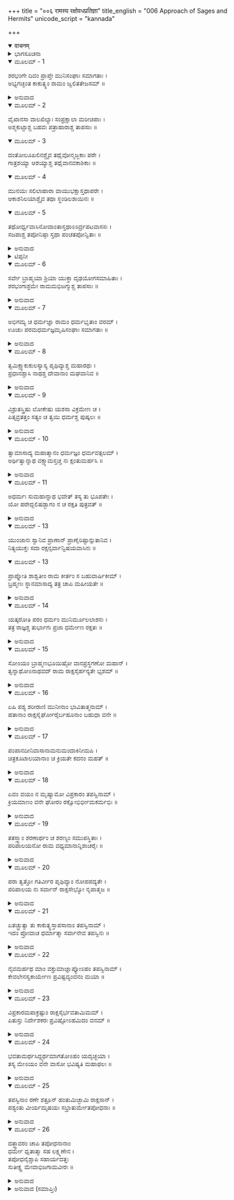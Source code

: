 +++
title = "००६ रामस्य रक्षोवधप्रतिज्ञा"
title_english = "006 Approach of Sages and Hermits"
unicode_script = "kannada"

+++
<details open><summary>वाचनम्</summary>

<div class="audioEmbed"  caption="श्रीराम-हरिसीताराममूर्ति-घनपाठिभ्यां वचनम्" src="https://archive.org/download/Ramayana-recitation-Sriram-harisItArAmamUrti-Ghanapaati-v2/Kanda_3/Kanda_3_ARK-006-Ramasya_Rakshovadha_Prathignaa.mp3"></div>
</details>



<details><summary>ಭಾಗಸೂಚನಾ</summary>

ವನವಾಸಿಗಳಾದ ಮುನಿಗಳು ರಾಕ್ಷಸರ ಉಪಟಳದಿಂದ ಸಂರಕ್ಷಿಸುವಂತೆ ಶ್ರೀರಾಮನನ್ನು ಪ್ರಾರ್ಥಿಸಿದುದು, ಶ್ರೀರಾಮನ ಆಶ್ವಾಸನೆ
</details>

<details open><summary>ಮೂಲಮ್ - 1</summary>

ಶರಭಂಗೇ ದಿವಂ ಪ್ರಾಪ್ತೇ ಮುನಿಸಂಘಾಃ ಸಮಾಗತಾಃ ।  
ಅಭ್ಯಗಚ್ಛಂತ ಕಾಕುತ್ಸ್ಥಂ ರಾಮಂ ಜ್ವಲಿತತೇಜಸಮ್ ॥
</details>

<details><summary>ಅನುವಾದ</summary>

ಶರಭಂಗ ಮುನಿಗಳು ಬ್ರಹ್ಮಲೋಕಕ್ಕೆ ಹೊರಟುಹೋದ ಮೇಲೆ ಪ್ರಜ್ವಲಿತ ತೇಜವುಳ್ಳ ಕಕುತ್ಸ್ಥವಂಶೀ ಶ್ರೀರಾಮಚಂದ್ರನ ಬಳಿಗೆ ಅನೇಕ ಮುನಿಗಳ ಸಮುದಾಯ ಆಗಮಿಸಿತು.॥1॥
</details>

<details open><summary>ಮೂಲಮ್ - 2</summary>

ವೈಖಾನಸಾ ವಾಲಖಿಲ್ಯಾಃ ಸಂಪ್ರಕ್ಷಾಲಾ ಮರೀಚಿಪಾಃ ।  
ಅಶ್ಮಕುಟ್ಟಾಶ್ಚ ಬಹವಃ ಪತ್ರಾಹಾರಾಶ್ಚ ತಾಪಸಾಃ ॥
</details>

<details open><summary>ಮೂಲಮ್ - 3</summary>

ದಂತೋಲೂಖಲಿನಶ್ಚೈವ ತಥೈವೋನ್ಮಜ್ಜಕಾಃ ಪರೇ ।  
ಗಾತ್ರಶಯ್ಯಾ ಆಶಯ್ಯಾಶ್ಚ ತಥೈವಾನವಕಾಶಿಕಾಃ ॥
</details>

<details open><summary>ಮೂಲಮ್ - 4</summary>

ಮುನಯಃ ಸಲಿಲಾಹಾರಾ ವಾಯುಭಕ್ಷಾಸ್ತಥಾಪರೇ ।  
ಆಕಾಶನಿಲಯಾಶ್ಚೈವ ತಥಾ ಸ್ಥಂಡಿಲಶಾಯಿನಃ ॥
</details>

<details open><summary>ಮೂಲಮ್ - 5</summary>

ತಥೋರ್ಧ್ವವಾಸಿನೋದಾಂತಾಸ್ತಥಾಽಽರ್ದ್ರಪಟವಾಸಸಃ ।  
ಸಜಪಾಶ್ಚ ತಪೋನಿಷ್ಠಾ ಸ್ತಥಾ ಪಂಚತಪೋನ್ವಿತಾಃ ॥
</details>

<details><summary>ಅನುವಾದ</summary>

ಅವರಲ್ಲಿ ವೈಖಾನಸ1, ವಾಲಖಿಲ್ಯ2, ಸಂಪ್ರಕ್ಷಾಲ3, ಮರೀಚಿಪ4, ಅನೇಕ ಸಂಖ್ಯೆಯ ಅಶ್ಮಕುಟ್ಟ5, ಪತ್ರಾಹಾರ6, ದಂತೋಲೂಖಲೀ7, ಉನ್ಮಜ್ಜಕ8, ಗಾತ್ರಶಯ್ಯ9, ಅಶಯ್ಯ10, ಅನವಕಾಶಿಕ11, ಸಲಿಲಾಹಾರ12, ವಾಯುಭಕ್ಷ13, ಆಕಾಶ ನಿಲಯ14, ಸ್ಥಂಡಿಲಶಾಯೀ15, ಊರ್ಧ್ವವಾಸೀ16, ದಾಂತ17, ಆರ್ದ್ರಪಟವಾಸ18, ಸಜಪ19, ತಪೋನಿಷ್ಠ20, ಮತ್ತು ಪಂಚಾಗ್ನಿ ಸೇವಿ21. ಈ ಎಲ್ಲಾ ಶ್ರೇಣಿಯ ತಪಸ್ವೀ ಮುನಿಗಳಿದ್ದರು.॥2-5॥
</details>

<details><summary>ಟಿಪ್ಪನೀ</summary>

ಟಿಪ್ಪಣಿ 1. ಬ್ರಹ್ಮದೇವರ ಉಗುರಿನಿಂದ ಉತ್ಪನ್ನವಾದ ಋಷಿಗಳ ಒಂದು ಸಮುದಾಯ, 2.ಬ್ರಹ್ಮದೇವರ ರೋಮದಿಂದ ಪ್ರಕಟರಾದವರು, 3. ಸರ್ವದಾ ಶರೀರವನ್ನು ಪ್ರಾಕ್ಷಾಲನೆ ಮಾಡುತ್ತಿದ್ದವರು, 4.ಸೂರ್ಯಚಂದ್ರರ ಕಿರಣಗಳನ್ನು ಪಾನ ಮಾಡುವವರು, 5. ಕಲ್ಲಿನಿಂದ ಕುಟ್ಟಿದ ಆಹಾರವನ್ನು ಮಾತ್ರ ಸೇವಿಸುವವರು, 6.ತರಗೆಲೆಗಳನ್ನು ತಿಂದು ತಪಸ್ಸು ಮಾಡುವವರು, 7. ಹಲ್ಲುಗಳನ್ನೇ ಕುಟ್ಟುವ ಪತ್ರೆಯನ್ನಾಗಿಸಿಕೊಂಡವರು, 8. ಕುತ್ತಿಗೆಯವರೆಗೆ ನೀರಿನಲ್ಲಿ ನಿಂತು ತಪಸ್ಸು ಮಾಡುವವರು, 9.ಕುಳಿತುಕೊಂಡೆ ನಿದ್ರೆಮಾಡುತ್ತಿದ್ದವರು, 10. ಎಂದೂ ನಿದ್ದೆಯೇ ಮಾಡದವರು, 11.ನಿರಂತರ ಸತ್ಕರ್ಮದಲ್ಲಿ ತೊಡಗಿದ್ದ ಕಾರಣ ಎಂದೂ ಸಮಯವೇ ಸಿಗದವರು, 12. ನೀರನ್ನು ಮಾತ್ರ ಕುಡಿದು ಇರುವವರು, 13.ಗಾಳಿಯನ್ನು ಮಾತ್ರ ಕುಡಿದು ಜೀವಿಸಿರುವವರು, 14. ಬಯಲಿನಲ್ಲೇ ಇರುವವರು ಅಥವಾ ಮರದ ಮೇಲೆಯೇ ಇರುವವರು, 15.ಸ್ಥಂಡಿಲ ಶಾಯಿಗಳು, 16. ಪರ್ವತ ಶಿಖರ ಮೊದಲಾದ ಎತ್ತರ ಸ್ಥಾನದಲ್ಲಿ ವಾಸಿಸುವವರು, 17. ಮನ - ಇಂದ್ರಿಯಗಳನ್ನು ವಶಪಡಿಸಿಕೊಂಡಿರುವವರು, 18. ಸದಾಕಾಲ ಒದ್ದೆ ಬಟ್ಟೆಯೇ ಉಡುವವರು, 19. ನಿರಂತರ ಜಪಮಾಡುವವರು, 20. ತಪಸ್ಸು ಅಥವಾ ಪರಮಾತ್ಮ ತತ್ವ ವಿಚಾರದಲ್ಲೇ ಇರುವವರು, 21. ಬೇಸಿಗೆಯಲ್ಲಿ ಮೇಲಿನಿಂದ ಸೂರ್ಯನ, ನಾಲ್ಕು ಕಡೆಗಳಿಂದ ಅಗ್ನಿಯ ತಾಪವನ್ನು ಸಹಿಸುವವರು.
</details>

<details open><summary>ಮೂಲಮ್ - 6</summary>

ಸರ್ವೇ ಬ್ರಾಹ್ಮಯಾ ಶ್ರಿಯಾ ಯುಕ್ತಾ ದೃಢಯೋಗಸಮಾಹಿತಾಃ ।  
ಶರಭಂಗಾಶ್ರಮೇ ರಾಮಮಭಿಜಗ್ಮುಶ್ಚ ತಾಪಸಾಃ ॥
</details>

<details><summary>ಅನುವಾದ</summary>

ಬ್ರಹ್ಮತೇಜದಿಂದ ಸಂಪನ್ನರಾದ ಆ ಎಲ್ಲ ತಪಸ್ವಿಗಳು, ಸುದೃಢಯೋಗದ ಮೂಲಕ ಚಿತ್ತ ಏಕಾಗ್ರವಾಗಿದ್ದು, ಅವರೆಲ್ಲರೂ ಶರಭಂಗಮುನಿಯ ಆಶ್ರಮದಲ್ಲಿ ಶ್ರೀರಾಮಚಂದ್ರನ ಬಳಿಗೆ ಬಂದರು.॥6॥
</details>

<details open><summary>ಮೂಲಮ್ - 7</summary>

ಅಭಿಗಮ್ಯ ಚ ಧರ್ಮಜ್ಞಾ ರಾಮಂ ಧರ್ಮಭೃತಾಂ ವರಮ್ ।  
ಊಚುಃ ಪರಮಧರ್ಮಜ್ಞಮೃಷಿಸಂಘಾಃ ಸಮಾಗತಾಃ ॥
</details>

<details><summary>ಅನುವಾದ</summary>

ಧರ್ಮಾತ್ಮರಲ್ಲಿ ಶ್ರೇಷ್ಠನಾದ ಪರಮ ಧರ್ಮಜ್ಞ ಶ್ರೀರಾಮನ ಬಳಿಗೆ ಬಂದಿರುವ ಆ ಧರ್ಮಜ್ಞ ಋಷಿಸಮುದಾಯವು ಅವನಲ್ಲಿ ಹೀಗೆ ನುಡಿದರು.॥7॥
</details>

<details open><summary>ಮೂಲಮ್ - 8</summary>

ತ್ವಮಿಕ್ಷ್ವಾಕುಕುಲಸ್ಯಾಸ್ಯ ಪೃಥಿವ್ಯಾಶ್ಚ ಮಹಾರಥಃ ।  
ಪ್ರಧಾನಶ್ಚಾಸಿ ನಾಥಶ್ಚ ದೇವಾನಾಂ ಮಘವಾನಿವ ॥
</details>

<details><summary>ಅನುವಾದ</summary>

ರಘುನಂದನ! ನೀನು ಈ ಇಕ್ವಾಕ್ಷು ವಂಶದೊಂದಿಗೆ ಸಮಸ್ತ ಭೂಮಂಡಲಕ್ಕೂ ಸ್ವಾಮಿಯೂ, ಸಂರಕ್ಷಕನೂ, ಪ್ರಧಾನ ಮಹಾರಥಿಯೂ ಆಗಿರುವಿ. ಇಂದ್ರನು ದೇವತೆಗಳ ರಕ್ಷಕನಿರುವಂತೆಯೇ ನೀನು ಮನುಷ್ಯಲೋಕದ ರಕ್ಷಕನಾಗಿರುವೆ.॥8॥
</details>

<details open><summary>ಮೂಲಮ್ - 9</summary>

ವಿಶ್ರುತಸ್ತ್ರಿಷು ಲೋಕೇಷು ಯಶಸಾ ವಿಕ್ರಮೇಣ ಚ ।  
ಪಿತೃವ್ರತತ್ತಂ ಸತ್ಯಂ ಚ ತ್ವಯಿ ಧರ್ಮಶ್ಚ ಪುಷ್ಕಲಃ ॥
</details>

<details><summary>ಅನುವಾದ</summary>

ನೀನು ತನ್ನ ಯಶ ಮತ್ತು ಪರಾಕ್ರಮದಿಂದ ಮೂರು ಲೋಕಗಳಲ್ಲಿಯೂ ಪ್ರಖ್ಯಾತನಾಗಿರುವೆ. ನಿನ್ನಲ್ಲಿ ಪಿತೃವಾಕ್ಯ ಪಾಲನೆಯ ವ್ರತ, ಸತ್ಯಭಾಷಣ, ಸಮಸ್ತ ಧರ್ಮಗಳು ವಿದ್ಯಮಾನವಾಗಿವೆ.॥9॥
</details>

<details open><summary>ಮೂಲಮ್ - 10</summary>

ತ್ವಾಮಾಸಾದ್ಯ ಮಹಾತ್ಮಾನಂ ಧರ್ಮಜ್ಞಂ ಧರ್ಮವತ್ಸಲಮ್ ।  
ಅರ್ಥಿತ್ವಾನ್ನಾಥ ವಕ್ಷ್ಯಾಮಸ್ತಚ್ಚ ನಃ ಕ್ಷಂತುಮರ್ಹಸಿ ॥
</details>

<details><summary>ಅನುವಾದ</summary>

ನಾಥಾ! ನೀನು ಮಹಾತ್ಮನೂ, ಧರ್ಮಜ್ಞನೂ, ಧರ್ಮವತ್ಸಲನೂ ಆಗಿರುವೆ. ನಾವು ಯಾಚಕರಾಗಿ ಸ್ವಾರ್ಥದ ಮಾತನ್ನು ನಿವೇದಿಸಲು ಬಯಸುತ್ತಿದ್ದೇವೆ. ಇದಕ್ಕಾಗಿ ನೀನು ಕ್ಷಮಿಸಬೇಕು.॥10॥
</details>

<details open><summary>ಮೂಲಮ್ - 11</summary>

ಅಧರ್ಮಃ ಸುಮಹಾನ್ನಾಥ ಭವೇತ್ ತಸ್ಯ ತು ಭೂಪತೇಃ ।  
ಯೋ ಹರೇದ್ಬಲಿಷಡ್ಭಾಗಂ ನ ಚ ರಕ್ಷತಿ ಪುತ್ರವತ್ ॥
</details>

<details><summary>ಅನುವಾದ</summary>

ಸ್ವಾಮೀ! ಪ್ರಜೆಗಳ ಆದಾಯದಲ್ಲಿ ಆರನೆಯ ಒಂದು ಭಾಗವನ್ನು ಕಂದಾಯ ರೂಪದಲ್ಲಿ ಪಡೆದು ರಾಜನು ಪ್ರಜೆಗಳನ್ನು ಮಕ್ಕಳಂತೆ ಪಾಲಿಸದಿದ್ದರೆ ಅವನಿಗೆ ಅಧರ್ಮದ ಭಾಗಿಯಾಗಬೇಕಾಗುತ್ತದೆ.॥11॥
</details>

<details open><summary>ಮೂಲಮ್ - 13</summary>

ಯುಂಜಾನಃ ಸ್ವಾನಿವ ಪ್ರಾಣಾನ್ ಪ್ರಾಣೈರಿಷ್ಟಾನ್ಸುತಾನಿವ ।  
ನಿತ್ಯಯುಕ್ತಃ ಸದಾ ರಕ್ಷನ್ಸರ್ವಾನ್ವಿಷಯವಾಸಿನಃ ॥
</details>

<details open><summary>ಮೂಲಮ್ - 13</summary>

ಪ್ರಾಪ್ನೋತಿ ಶಾಶ್ವತೀಂ ರಾಮ ಕೀರ್ತಂ ಸ ಬಹುವಾರ್ಷಿಕೀಮ್ ।  
ಬ್ರಹ್ಮಣಃ ಸ್ಥಾನಮಾಸಾದ್ಯ ತತ್ರ ಚಾಪಿ ಮಹೀಯತೇ ॥
</details>

<details><summary>ಅನುವಾದ</summary>

ಶ್ರೀರಾಮಾ! ಪ್ರಜಾ ರಕ್ಷಣೆಯ ಕಾರ್ಯದಲ್ಲಿ ಸಂಲಗ್ನನಾದ ರಾಜನು ತನ್ನ ರಾಜ್ಯದಲ್ಲಿ ವಾಸಿಸುವ ಎಲ್ಲ ಜನರನ್ನು ಪ್ರಾಣಗಳಂತೆ ಅಥವಾ ಪ್ರಾಣಗಳಿಗಿಂತ ಹೆಚ್ಚು ಪ್ರಿಯಪುತ್ರರಂತೆ ತಿಳಿದು ಸದಾ ಎಚ್ಚರಿಕೆಯಿಂದ, ಅವರನ್ನು ರಕ್ಷಿಸುವವನು ಅನೇಕ ಕಾಲ ಇರುವ ಅಕ್ಷಯ ಕೀರ್ತಿ ಮತ್ತು ಅಂತ್ಯದಲ್ಲಿ ಬ್ರಹ್ಮಲೋಕಕ್ಕೆ ಹೋಗಿ ಅಲ್ಲಿಯೂ ವಿಶೇಷ ಸಮ್ಮಾನಕ್ಕೆ ಭಾಗಿಯಾಗುತ್ತಾನೆ.॥12-13॥
</details>

<details open><summary>ಮೂಲಮ್ - 14</summary>

ಯತ್ಕರೋತಿ ಪರಂ ಧರ್ಮಂ ಮುನಿರ್ಮೂಲಲಾಶನಃ ।  
ತತ್ರ ರಾಜ್ಞಶ್ಚ ತುರ್ಭಾಗಃ ಪ್ರಜಾ ಧರ್ಮೇಣ ರಕ್ಷತಃ ॥
</details>

<details><summary>ಅನುವಾದ</summary>

ಫಲಮೂಲಗಳನ್ನು ತಿಂದು ಯಾವ ರಾಜನ ರಾಜ್ಯದಲ್ಲಿ ಮುನಿಗಳು ಉತ್ತಮ ಧರ್ಮಾನುಷ್ಠಾನ ಮಾಡುತ್ತಾ ಇರುವರೋ, ಅದರ ಪುಣ್ಯದಲ್ಲಿ ನಾಲ್ಕನೆಯ ಒಂದು ಅಂಶವನ್ನು ಧರ್ಮಾನುಸಾರ ಪ್ರಜೆಯನ್ನು ರಕ್ಷಿಸುವ ರಾಜನಿಗೆ ದೊರೆಯುತ್ತದೆ.॥14॥
</details>

<details open><summary>ಮೂಲಮ್ - 15</summary>

ಸೋಽಯಂ ಬ್ರಾಹ್ಮಣಭೂಯಿಷ್ಠೋ ವಾನಪ್ರಸ್ಥಗಣೋ ಮಹಾನ್ ।  
ತ್ವನ್ನಾಥೋಽನಾಥವದ್ ರಾಮ ರಾಕ್ಷಸೈರ್ಹನ್ಯತೇ ಭೃಶಮ್ ॥
</details>

<details><summary>ಅನುವಾದ</summary>

ಶ್ರೀರಾಮ! ಈ ವನದಲ್ಲಿ ಇರುವ ವಾನಪ್ರಸ್ಥ ಮಹಾತ್ಮರ ದೊಡ್ಡ ಸಮುದಾಯದಲ್ಲಿ ಬ್ರಾಹ್ಮಣರ ಸಂಖ್ಯೆಯೇ ಹೆಚ್ಚಾಗಿದೆ. ಇವರ ರಕ್ಷಕ ನೀನೇ ಆಗಿರುವೆ. ರಾಕ್ಷಸರಿಂದ ಅನಾಥರಂತೆ ಸಂಹಾರವಾಗಿ ಈ ಮುನಿಗಳ ಸಮುದಾಯವು ಹೆಚ್ಚಿನ ಸಂಖ್ಯೆಯಲ್ಲಿ ಸಾಯುತ್ತಿದ್ದಾರೆ.॥15॥
</details>

<details open><summary>ಮೂಲಮ್ - 16</summary>

ಏಹಿ ಪಶ್ಯ ಶರೀರಾಣಿ ಮುನೀನಾಂ ಭಾವಿತಾತ್ಮನಾಮ್ ।  
ಹತಾನಾಂ ರಾಕ್ಷಸೈರ್ಘೋರೈರ್ಬಹೂನಾಂ ಬಹುಧಾ ವನೇ ॥
</details>

<details><summary>ಅನುವಾದ</summary>

ರಾಘವ! ಭಯಂಕರ ರಾಕ್ಷಸರಿಂದ ಹತರಾಗಿರುವ ಧ್ಯಾನಾಸಕ್ತರಾದ ಅನೇಕ ಮುನಿಗಳ ಶರೀರಗಳು (ಶವಗಳು ಅಥವಾ ಎಲುಬುಗಳ ರಾಶಿ) ಅರಣ್ಯದಲ್ಲಿ ಸುತ್ತಲೂ ಬಿದ್ದಿರುವುದನ್ನು ನೀನೇ ಬಂದು ಪ್ರತ್ಯಕ್ಷವಾಗಿ ನೋಡು.॥16॥
</details>

<details open><summary>ಮೂಲಮ್ - 17</summary>

ಪಂಪಾನದೀನಿವಾಸಾನಾಮನುಮಂದಾಕಿನೀಮಪಿ ।  
ಚಿತ್ರಕೂಟಾಲಯಾನಾಂ ಚ ಕ್ರಿಯತೇ ಕದನಂ ಮಹತ್ ॥
</details>

<details><summary>ಅನುವಾದ</summary>

ಪಂಪಾಸರೋವರ ಮತ್ತು ಅದರ ಹತ್ತಿರ ಹರಿಯುವ ತುಂಗಭದ್ರಾನದೀ ತೀರದಲ್ಲಿ ವಾಸಿಸುವ, ಮಂದಾಕಿನೀ ತೀರದಲ್ಲಿ ಇರುವ, ಚಿತ್ರಕೂಟದ ತಪ್ಪಲಲ್ಲಿ ನಿವಾಸಸ್ಥಾನ ಮಾಡಿಕೊಂಡ ಎಲ್ಲ ಋಷಿ-ಮಹರ್ಷಿಗಳನ್ನು ರಾಕ್ಷಸರು ಮಹಾಸಂಹಾರ ಮಾಡಿ ಬಿಟ್ಟಿದ್ದಾರೆ.॥17॥
</details>

<details open><summary>ಮೂಲಮ್ - 18</summary>

ಏವಂ ವಯಂ ನ ಮೃಷ್ಯಾಮೋ ವಿಪ್ರಕಾರಂ ತಪಸ್ವಿನಾಮ್ ।  
ಕ್ರಿಯಮಾಣಂ ವನೇ ಘೋರಂ ರಕ್ಷೋಭಿರ್ಭೀಮಕರ್ಮಭಿಃ ॥
</details>

<details><summary>ಅನುವಾದ</summary>

ಈ ಭಯಾನಕ ಕರ್ಮಮಾಡುವ ರಾಕ್ಷಸರು ಈ ವನದಲ್ಲಿ ತಪಸ್ವೀ ಮುನಿಗಳಿಗೆ ಕೊಡುವ ಭಯಂಕರ ಘೋರವಾದ ಹಿಂಸೆಯನ್ನು ನಾವು ಸಹಿಸಿಕೊಂಡಿರಲಾರೆವು.॥18॥
</details>

<details open><summary>ಮೂಲಮ್ - 19</summary>

ತತಸ್ತ್ವಾಂ ಶರಣಾರ್ಥಂ ಚ ಶರಣ್ಯಂ ಸಮುಪಸ್ಥಿತಾಃ ।  
ಪರಿಪಾಲಯನೋ ರಾಮ ವಧ್ಯಮಾನಾನ್ನಿಶಾಚರೈಃ ॥
</details>

<details><summary>ಅನುವಾದ</summary>

ಆದ್ದರಿಂದ ಈ ರಾಕ್ಷಸರಿಂದ ಬದುಕುಳಿಯಲು ನಿನ್ನಲ್ಲಿ ಶರಣಾಗಿ ಬಳಿಗೆ ಬಂದಿರುವೆವು. ಶ್ರೀರಾಮಾ! ಶರಣಾಗತ ವತ್ಸಲನಾದ ನೀನು ಈ ನಿಶಾಚರರಿಂದ ಹಿಂಸಿಸಲ್ಪಡುವ ನಮ್ಮನ್ನು ರಕ್ಷಿಸು.॥19॥
</details>

<details open><summary>ಮೂಲಮ್ - 20</summary>

ಪರಾ ತ್ವತ್ತೋ ಗತಿರ್ವೀರ ಪೃಥಿವ್ಯಾಂ ನೋಪಪದ್ಯತೇ ।  
ಪರಿಪಾಲಯ ನಃ ಸರ್ವಾನ್ ರಾಕ್ಷಸೇಭ್ಯೋ ನೃಪಾತ್ಮಜ ॥
</details>

<details><summary>ಅನುವಾದ</summary>

ರಾಜಕುಮಾರನೇ! ಈ ಭೂಮಂಡಲದಲ್ಲಿ ನಿನಗಿಂತ ಮಿಗಿಲಾದ ಆಸರೆ ನಮಗೆ ಬೇರೆ ಯಾವುದೂ ಇಲ್ಲ. ನೀನು ಈ ರಾಕ್ಷಸರಿಂದ ನಮ್ಮೆಲ್ಲರನ್ನೂ ರಕ್ಷಿಸು.॥20॥
</details>

<details open><summary>ಮೂಲಮ್ - 21</summary>

ಏತಚ್ಛ್ರುತ್ವಾ ತು ಕಾಕುತ್ಸ್ಥಸ್ತಾಪಸಾನಾಂ ತಪಸ್ವಿನಾಮ್ ।  
ಇದಂ ಪ್ರೋವಾಚ ಧರ್ಮಾತ್ಮಾ ಸರ್ವಾನೇವ ತಪಸ್ವಿನಃ ॥
</details>

<details><summary>ಅನುವಾದ</summary>

ತಪಸ್ಸಿನಲ್ಲಿ ತೊಡಗಿರುವ ಆ ತಪಸ್ವೀಮುನಿಗಳ ಈ ಮಾತನ್ನು ಕೇಳಿ ಕಕುತ್ಸ್ಥಕುಲಭೂಷಣ ಧರ್ಮಾತ್ಮಾ ಶ್ರೀರಾಮನು ಅವರೆಲ್ಲರಲ್ಲಿ ಹೇಳಿದನು.॥21॥
</details>

<details open><summary>ಮೂಲಮ್ - 22</summary>

ನೈವಮರ್ಹಥ ಮಾಂ ವಕ್ತುಮಾಜ್ಞಾಪ್ಯೋಽಹಂ ತಪಸ್ವಿನಾಮ್ ।  
ಕೇವಲೇನಸ್ವಕಾರ್ಯೇಣ  ಪ್ರವಿಷ್ಟವ್ಯಂವನಂ ಮಯಾ ॥
</details>

<details><summary>ಅನುವಾದ</summary>

ಮುನಿವರ್ಯರೇ! ನೀವು ನನ್ನಲ್ಲಿ ಹೀಗೆ ಪ್ರಾರ್ಥಿಸಬೇಡಿ. ನಾನಾದರೋ ತಪಸ್ವೀ ಮಹಾತ್ಮರ ಆಜ್ಞಾಪಾಲಕನಾಗಿದ್ದೇನೆ. ನಾನು ಕೇವಲ ಕಾರ್ಯಕ್ಕಾಗಿಯೇ ವನಪ್ರದೇಶವನ್ನು ಪ್ರವೇಶಿಸಿರುವೆನು. (ಇವರೊಂದಿಗೆ ನಿಮ್ಮ ಸೇವೆಯ ಸೌಭಾಗ್ಯವೂ ನನಗೆ ಪ್ರಾಪ್ತವಾಗುವುದು..॥22॥
</details>

<details open><summary>ಮೂಲಮ್ - 23</summary>

ವಿಪ್ರಕಾರಮಪಾಕ್ರಷ್ಟುಂ ರಾಕ್ಷಸೈರ್ಭವತಾಮಿಮಮ್ ।  
ಪಿತುಸ್ತು ನಿರ್ದೇಶಕರಃ ಪ್ರವಿಷ್ಟೋಽಹಮಿದಂ ವನಮ್ ॥
</details>

<details><summary>ಅನುವಾದ</summary>

ರಾಕ್ಷಸರಿಂದ ನಿಮಗೆ ಉಂಟಾದ ಕಷ್ಟವನ್ನು ದೂರಮಾಡಲಿಕ್ಕಾಗಿಯೇ ನಾನು ಪಿತೃವಾಕ್ಯವನ್ನು ಪಾಲಿಸುತ್ತಾ ಈ ಅರಣ್ಯಕ್ಕೆ ಬಂದಿರುವೆನು.॥23॥
</details>

<details open><summary>ಮೂಲಮ್ - 24</summary>

ಭವತಾಮರ್ಥಸಿದ್ದ್ಯರ್ಥಮಾಗತೋಽಹಂ ಯದೃಚ್ಛಯಾ ।  
ತಸ್ಯ ಮೇಽಯಂ ವನೇ ವಾಸೋ ಭವಿಷ್ಯತಿ ಮಹಾಫಲಃ ॥
</details>

<details><summary>ಅನುವಾದ</summary>

ನಿಮ್ಮ ಪ್ರಯೋಜನ ಸಿದ್ಧಿಗಾಗಿಯೇ ನಾನು ದೈವಯೋಗದಿಂದ ಇಲ್ಲಿಗೆ ಬಂದಿರುವೆನು. ನಿಮ್ಮ ಸೇವೆಯಿಂದಾಗಿ ನನ್ನ ಈ ವನವಾಸವು ಮಹಾಫಲದಾಯಕ ಆಗುವುದು.॥24॥
</details>

<details open><summary>ಮೂಲಮ್ - 25</summary>

ತಪಸ್ವಿನಾಂ ರಣೇ ಶತ್ರೂನ್ ಹಂತುಮಿಚ್ಛಾಮಿ ರಾಕ್ಷಸಾನ್ ।  
ಪಶ್ಯಂತು ವೀರ್ಯಮೃಷಯಃ ಸಭ್ರಾತುರ್ಮೇತಪೋಧನಾಃ ॥
</details>

<details><summary>ಅನುವಾದ</summary>

ತಪೋಧನರೇ! ತಪಸ್ವೀ ಮುನಿಗಳೊಂದಿಗೆ ಶತ್ರುತ್ವವಿರಿಸಿಕೊಂಡ ಆ ರಾಕ್ಷಸರನ್ನು ಯುದ್ಧದಲ್ಲಿ ನಾನು ಸಂಹಾರ ಮಾಡಲು ಬಯಸುತ್ತಿದ್ದೇನೆ. ಮಹರ್ಷಿಗಳಾದ ನೀವೆಲ್ಲರೂ ಲಕ್ಷ್ಮಣಸಹಿತ ನನ್ನ ಪರಾಕ್ರಮವನ್ನು ನೋಡಿರಿ.॥25॥
</details>

<details open><summary>ಮೂಲಮ್ - 26</summary>

ದತ್ತ್ವಾವರಂ ಚಾಪಿ ತಪೋಧನಾನಾಂ  
ಧರ್ಮೇ ಧೃತಾತ್ಮಾ ಸಹ ಲಕ್ಷ್ಮಣೇನ ।  
ತಪೋಧನೈಶ್ಚಾಪಿ ಸಹಾರ್ಯದತ್ತಃ  
ಸುತೀಕ್ಷ್ಣ ಮೇವಾಭಿಜಗಾಮವೀರಃ ॥
</details>

<details><summary>ಅನುವಾದ</summary>

ಧರ್ಮದಲ್ಲೇ ನಿಯತವಾದ ಮನಸ್ಸುಳ್ಳ, ವೀರನಾದ ಶ್ರೀರಾಮನು ಈ ವಿಧವಾಗಿ ಅಭಯವನ್ನಿತ್ತು, ಸೀತಾ-ಲಕ್ಷ್ಮಣ ಸಹಿತ ಅನೇಕ ತಪಸ್ವೀ ಮಹಾತ್ಮರೊಂದಿಗೆ ಸುತೀಕ್ಷ್ಣ ಮುನಿಯ ಬಳಿಗೆ ಪ್ರಯಾಣ ಮಾಡಿದನು.॥26॥
</details>

<details><summary>ಅನುವಾದ (ಸಮಾಪ್ತಿಃ)</summary>

ಶ್ರೀ ವಾಲ್ಮೀಕಿವಿರಚಿತ ಆರ್ಷರಾಮಾಯಣ ಆದಿಕಾವ್ಯದ ಅರಣ್ಯಕಾಂಡದಲ್ಲಿ ಆರನೆಯ ಸರ್ಗ ಸಂಪೂರ್ಣವಾಯಿತು.॥6॥
</details>
